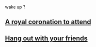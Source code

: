 

 wake up ?  
## [A royal coronation to attend](a-royal-coronation-to-attend/a-royal-coronation-to-attend.md)  

## [Hang out with your friends](hang-out-with-your-friends/hang-out-with-your-friends.md)
